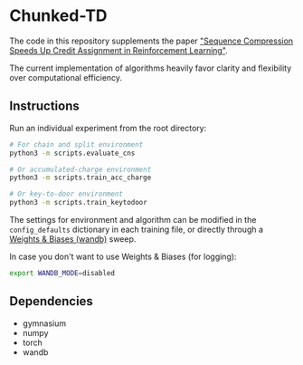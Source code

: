 # Chunked-TD

The code in this repository supplements the paper ["Sequence Compression Speeds Up Credit Assignment in Reinforcement Learning"](https://arxiv.org/abs/2405.03878).

The current implementation of algorithms heavily favor clarity and flexibility over computational efficiency.


## Instructions

Run an individual experiment from the root directory:

```bash
# For chain and split environment
python3 -m scripts.evaluate_cns

# Or accumulated-charge environment
python3 -m scripts.train_acc_charge

# Or key-to-door environment
python3 -m scripts.train_keytodoor

```

The settings for environment and algorithm can be modified in the `config_defaults` dictionary in each training file, or directly through a [Weights & Biases (wandb)](https://docs.wandb.ai/) sweep.

In case you don't want to use Weights & Biases (for logging):
```bash
export WANDB_MODE=disabled
```

## Dependencies

- gymnasium
- numpy
- torch
- wandb
